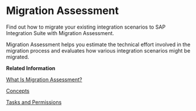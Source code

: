 <!-- loio5c5e50ee2d644cc59d864409d5b7871c -->

# Migration Assessment

Find out how to migrate your existing integration scenarios to SAP Integration Suite with Migration Assessment.

Migration Assessment helps you estimate the technical effort involved in the migration process and evaluates how various integration scenarios might be migrated.

**Related Information**  


[What Is Migration Assessment?](what-is-migration-assessment-164b835.md "Learn more about Migration Assessment.")

[Concepts](concepts-324507c.md "Get to know the most important concepts used in Migration Assessment.")

[Tasks and Permissions](60-Security/tasks-and-permissions-2714db1.md "Learn about security-related topics like users and authorizations.")

